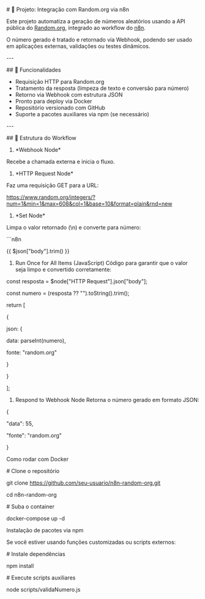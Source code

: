 \# 🎲 Projeto: Integração com Random.org via n8n

Este projeto automatiza a geração de números aleatórios usando a API pública do [Random.org](https://www.random.org), integrado ao workflow do [n8n](https://n8n.io).

O número gerado é tratado e retornado via Webhook, podendo ser usado em aplicações externas, validações ou testes dinâmicos.

\---

\## 🚀 Funcionalidades

- Requisição HTTP para Random.org
- Tratamento da resposta (limpeza de texto e conversão para número)
- Retorno via Webhook com estrutura JSON
- Pronto para deploy via Docker
- Repositório versionado com GitHub
- Suporte a pacotes auxiliares via npm (se necessário)

\---

\## 🧩 Estrutura do Workflow

1. \*Webhook Node\*

Recebe a chamada externa e inicia o fluxo.

1. \*HTTP Request Node\*

Faz uma requisição GET para a URL:

https://www.random.org/integers/?num=1&min=1&max=608&col=1&base=10&format=plain&rnd=new


1. \*Set Node\*

Limpa o valor retornado (\n) e converte para número:

\```n8n

{{ $json["body"].trim() }}



1. Run Once for All Items (JavaScript) Código para garantir que o valor seja limpo e convertido corretamente:

const resposta = $node["HTTP Request"].json["body"];

const numero = (resposta ?? "").toString().trim();

return [

{

json: {

data: parseInt(numero),

fonte: "random.org"

}

}

];


1. Respond to Webhook Node Retorna o número gerado em formato JSON:

{

"data": 55,

"fonte": "random.org"

}




Como rodar com Docker


\# Clone o repositório

git clone https://github.com/seu-usuario/n8n-random-org.git

cd n8n-random-org

\# Suba o container

docker-compose up -d





Instalação de pacotes via npm

Se você estiver usando funções customizadas ou scripts externos:

\# Instale dependências

npm install

\# Execute scripts auxiliares

node scripts/validaNumero.js
